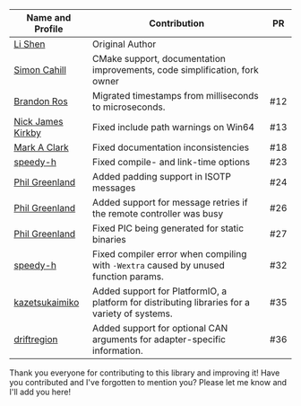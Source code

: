 |  Name and Profile                                   |  Contribution                                                                                  | PR     |
|-----------------------------------------------------|------------------------------------------------------------------------------------------------|--------|
| [Li Shen](https://github.com/lishen2)               |  Original Author                                                                               |        |
| [Simon Cahill](https://github.com/SimonCahill)      |  CMake support, documentation improvements, code simplification, fork owner                    |        |
| [Brandon Ros](https://github.com/brandonros)        |  Migrated timestamps from milliseconds to microseconds.                                        | #12    |
| [Nick James Kirkby](https://github.com/driftregion) |  Fixed include path warnings on Win64                                                          | #13    |
| [Mark A Clark](https://github.com/maclark88)        |  Fixed documentation inconsistencies                                                           | #18    |
| [speedy-h](https://github.com/speedy-h)             |  Fixed compile- and link-time options                                                          | #23    |
| [Phil Greenland](https://github.com/pgreenland)     |  Added padding support in ISOTP messages                                                       | #24    |
| [Phil Greenland](https://github.com/pgreenland)     |  Added support for message retries if the remote controller was busy                           | #26    |
| [Phil Greenland](https://github.com/pgreenland)     |  Fixed PIC being generated for static binaries                                                 | #27    |
| [speedy-h](https://github.com/speedy-h)             |  Fixed compiler error when compiling with `-Wextra` caused by unused function params.          | #32    |
| [kazetsukaimiko](https://github.com/kazetsukaimiko) |  Added support for PlatformIO, a platform for distributing libraries for a variety of systems. | #35    |
| [driftregion](https://github.com/driftregion)       |  Added support for optional CAN arguments for adapter-specific information.                    | #36    |

Thank you everyone for contributing to this library and improving it!
Have you contributed and I've forgotten to mention you? Please let me know and I'll add you here!

